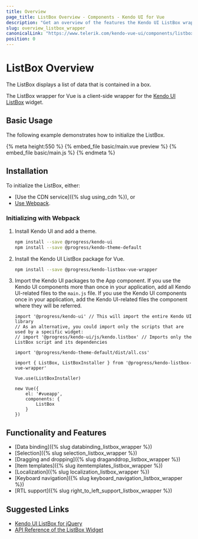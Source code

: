 ```yaml
---
title: Overview
page_title: ListBox Overview - Components - Kendo UI for Vue
description: "Get an overview of the features the Kendo UI ListBox wrapper for Vue delivers and use the component in Vue projects."
slug: overview_listbox_wrapper
canonicalLink: "https://www.telerik.com/kendo-vue-ui/components/listbox"
position: 0
---
```


<div><WrapperBanner link="/kendo-vue-ui/components/listbox"></WrapperBanner></div>    

# ListBox Overview

The ListBox displays a list of data that is contained in a box.

The ListBox wrapper for Vue is a client-side wrapper for the [Kendo UI ListBox](https://demos.telerik.com/kendo-ui/listbox/index) widget.

<div data-component="StartFreeTrialSection"></div>

## Basic Usage

The following example demonstrates how to initialize the ListBox.

{% meta height:550 %}
{% embed_file basic/main.vue preview %}
{% embed_file basic/main.js %}
{% endmeta %}

## Installation

To initialize the ListBox, either:

* [Use the CDN service]({% slug using_cdn %}), or
* [Use Webpack](#toc-initializing-with-webpack).

### Initializing with Webpack

1. Install Kendo UI and add a theme.

    ```sh
    npm install --save @progress/kendo-ui
    npm install --save @progress/kendo-theme-default
    ```

1. Install the Kendo UI ListBox package for Vue.

    ```sh
    npm install --save @progress/kendo-listbox-vue-wrapper
    ```

1. Import the Kendo UI packages to the App component. If you use the Kendo UI components more than once in your application, add all Kendo UI-related files to the `main.js` file. If you use the Kendo UI components once in your application, add the Kendo UI-related files the component where they will be referred.

    ```js-no-run
    import '@progress/kendo-ui' // This will import the entire Kendo UI library
    // As an alternative, you could import only the scripts that are used by a specific widget:
    // import '@progress/kendo-ui/js/kendo.listbox' // Imports only the ListBox script and its dependencies

    import '@progress/kendo-theme-default/dist/all.css'

    import { ListBox, ListBoxInstaller } from '@progress/kendo-listbox-vue-wrapper'

    Vue.use(ListBoxInstaller)

    new Vue({
        el: '#vueapp',
        components: {
            ListBox
        }
    })
    ```

## Functionality and Features

* [Data binding]({% slug databinding_listbox_wrapper %})
* [Selection]({% slug selection_listbox_wrapper %})
* [Dragging and dropping]({% slug draganddrop_listbox_wrapper %})
* [Item templates]({% slug itemtemplates_listbox_wrapper %})
* [Localization]({% slug localization_listbox_wrapper %})
* [Keyboard navigation]({% slug keyboard_navigation_listbox_wrapper %})
* [RTL support]({% slug right_to_left_support_listbox_wrapper %})

## Suggested Links

* [Kendo UI ListBox for jQuery](https://demos.telerik.com/kendo-ui/listbox/index)
* [API Reference of the ListBox Widget](https://docs.telerik.com/kendo-ui/api/javascript/ui/listbox)
